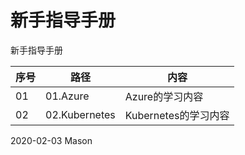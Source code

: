 # 新手指导手册

新手指导手册

| 序号 | 路径          | 内容               |
| ---- | ------------- | ------------------ |
| 01   | 01.Azure      | Azure的学习内容    |
| 02   | 02.Kubernetes | Kubernetes的学习内容    |


 

2020-02-03
Mason